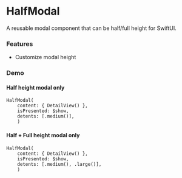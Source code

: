 # HalfModal

A reusable modal component that can be half/full height for SwiftUI.

### Features
- Customize modal height

### Demo

#### Half height modal only
```
HalfModal(
    content: { DetailView() }, 
    isPresented: $show,
    detents: [.medium()],
    )
```

#### Half + Full height modal only
```
HalfModal(
    content: { DetailView() }, 
    isPresented: $show,
    detents: [.medium(), .large()],
    )
```